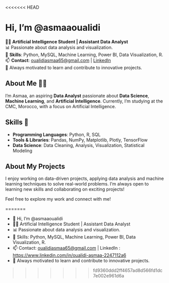 <<<<<<< HEAD
# Hi, I’m @asmaaoualidi

👩‍💻 **Artificial Intelligence Student | Assistant Data Analyst**  
📊 Passionate about data analysis and visualization.  
🚀 **Skills**: Python, MySQL, Machine Learning, Power BI, Data Visualization, R.  
📫 **Contact**: [oualidiasmaa65@gmail.com](mailto:oualidiasmaa65@gmail.com) | [LinkedIn](https://www.linkedin.com/in/oualidi-asmaa-2247112a6)  
🌟 Always motivated to learn and contribute to innovative projects.

## About Me 👩‍💻
I’m Asmaa, an aspiring **Data Analyst** passionate about **Data Science**, **Machine Learning**, and **Artificial Intelligence**. Currently, I’m studying at the CMC, Morocco, with a focus on Artificial Intelligence.

##  Skills 🚀
- **Programming Languages**: Python, R, SQL
- **Tools & Libraries**: Pandas, NumPy, Matplotlib, Plotly, TensorFlow
- **Data Science**: Data Cleaning, Analysis, Visualization, Statistical Modeling

## About My Projects

I enjoy working on data-driven projects, applying data analysis and machine learning techniques to solve real-world problems. I’m always open to learning new skills and collaborating on exciting projects!

Feel free to explore my work and connect with me!

=======
 - 👋 Hi, I’m @asmaaoualidi
 - 👩‍💻 Artificial Intelligence Student | Assistant Data Analyst
 - 📊 Passionate about data analysis and visualization.
 - 🚀 Skills: Python, MySQL, Machine Learning, Power BI, Data Visualization, R.
 - 📫 Contact: oualidiasmaa65@gmail.com | LinkedIn : https://www.linkedin.com/in/oualidi-asmaa-2247112a6
 - 🌟 Always motivated to learn and contribute to innovative projects.


 

<!---
asmaaoualidi/asmaaoualidi is a ✨ special ✨ repository because its `README.md` (this file) appears on your GitHub profile.
You can click the Preview link to take a look at your changes.
--->
>>>>>>> fd9360ddd2ff4657ad8d566fd1dc7e002e961d6a
